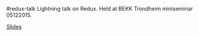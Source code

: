 #redux-talk
Lightning talk on Redux. Held at BEKK Trondheim miniseminar 05122015.

[Slides](http://torgeir.github.io/redux-talk)
